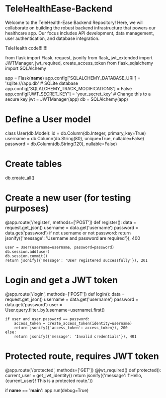 # TeleHealthEase-Backend
Welcome to the TeleHealth-Ease Backend Repository! Here, we will collaborate on building the robust backend infrastructure that powers our healthcare app. Our focus includes API development, data management, user authentication, and database integration.



TeleHealth code!!!!!!!


from flask import Flask, request, jsonify
from flask_jwt_extended import JWTManager, jwt_required, create_access_token
from flask_sqlalchemy import SQLAlchemy

app = Flask(__name__)
app.config['SQLALCHEMY_DATABASE_URI'] = 'sqlite:///app.db'  # SQLite database
app.config['SQLALCHEMY_TRACK_MODIFICATIONS'] = False
app.config['JWT_SECRET_KEY'] = 'your_secret_key'  # Change this to a secure key
jwt = JWTManager(app)
db = SQLAlchemy(app)

# Define a User model
class User(db.Model):
    id = db.Column(db.Integer, primary_key=True)
    username = db.Column(db.String(80), unique=True, nullable=False)
    password = db.Column(db.String(120), nullable=False)

# Create tables
db.create_all()

# Create a new user (for testing purposes)
@app.route('/register', methods=['POST'])
def register():
    data = request.get_json()
    username = data.get('username')
    password = data.get('password')
    if not username or not password:
        return jsonify({'message': 'Username and password are required'}), 400
    
    user = User(username=username, password=password)
    db.session.add(user)
    db.session.commit()
    return jsonify({'message': 'User registered successfully'}), 201

# Login and get a JWT token
@app.route('/login', methods=['POST'])
def login():
    data = request.get_json()
    username = data.get('username')
    password = data.get('password')
    user = User.query.filter_by(username=username).first()

    if user and user.password == password:
        access_token = create_access_token(identity=username)
        return jsonify({'access_token': access_token}), 200
    else:
        return jsonify({'message': 'Invalid credentials'}), 401

# Protected route, requires JWT token
@app.route('/protected', methods=['GET'])
@jwt_required()
def protected():
    current_user = get_jwt_identity()
    return jsonify({'message': f'Hello, {current_user}! This is a protected route.'})

if __name__ == '__main__':
    app.run(debug=True)
